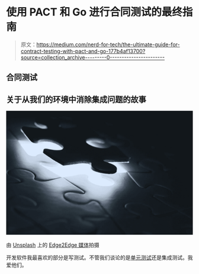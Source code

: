 # 使用 PACT 和 Go 进行合同测试的最终指南

> 原文：<https://medium.com/nerd-for-tech/the-ultimate-guide-for-contract-testing-with-pact-and-go-177b4af13700?source=collection_archive---------0----------------------->

## 合同测试

## 关于从我们的环境中消除集成问题的故事

![](img/84f16697f83e78bd4510f0a2de730e19.png)

由 [Unsplash](https://unsplash.com/) 上的 [Edge2Edge 媒体](https://unsplash.com/@edge2edgemedia)拍摄

开发软件我最喜欢的部分是写测试。不管我们谈论的是[单元测试](https://betterprogramming.pub/5-and-a-half-techniques-for-effectively-writing-unit-tests-in-go-1b87b94abd21)还是集成测试。我爱他们。
